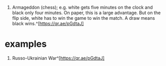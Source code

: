 1. Armageddon (chess); e.g. white gets five minutes on the clock and black only four minutes. On paper, this is a large advantage. But on the flip side, white has to win the game to win the match. A draw means black wins.^[https://qr.ae/pGdtaJ]

# examples
1. Russo-Ukrainian War^[https://qr.ae/pGdtaJ]